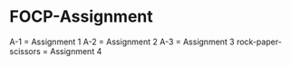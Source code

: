 # FOCP-Assignment
A-1 = Assignment 1
A-2 = Assignment 2
A-3 = Assignment 3
rock-paper-scissors = Assignment 4

